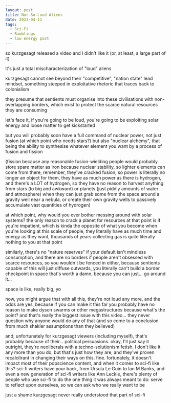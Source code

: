 ```yaml
---
layout: post
title: Not-So-Loud Aliens
date: 2023-04-11
tags:
  - Sci-Fi
  - Ramblings
  - low energy post
---
```


so kurzgesagt released a video and I didn't like it (or, at least, a large part of it)

it's just a total mischaracterization of "loud" aliens

kurzgesagt cannot see beyond their "competitive", "nation state" lead mindset, something steeped in exploitative rhetoric that traces back to colonialism

they presume that sentients must organise into these civilisations with non-overlapping borders, which exist to protect the scarce natural resources they are consuming

let's face it, if you're going to be loud, you're going to be exploiting solar energy and loose matter to get kickstarted

but you will probably soon have a full command of nuclear power, not just fusion (at which point who needs stars?) but also "nuclear alchemy", that being the ability to synthesise whatever element you want by a process of fusion and fission

(fission because any reasonable fusion-wielding people would probably store spare matter as iron because nuclear stability, so lighter elements can come from there, remember, they've cracked fusion, so power is literally no longer an object for them, they have as much power as there is hydrogen, and there's a LOT of hydrogen, so they have no reason to harvest anything from stars (to big and awkward) or planets (just piddly amounts of water and atmosphere) when they can just grab some from the space around a gravity well near a nebula, or create their own gravity wells to passively accumulate vast quantities of hydrogen)

at which point, why would you ever bother messing around with solar systems? the only reason to crack a planet for resources at that point is if you're impatient, which is kinda the opposite of what you become when you're looking at this scale of people, they literally have as much time and energy as they want, thousands of years collecting gas is quite literally nothing to you at that point

similarly, there's no "nature reserves" if your default isn't mindless consumption, and there are no borders if people aren't obsessed with scarce resources, so you wouldn't be fenced in either, because sentients capable of this will just diffuse outwards, you literally can't build a border checkpoint in space that's worth a damn, because you can just... go around it...

space is like, really big, yo

now, you might argue that with all this, they're not loud any more, and the odds are yes, because if you can make it this far you probably have no reason to make dyson swarms or other megastructures because what's the point? and that's really the biggest issue with this video... they never question why anyone would do any of that (and so come to a conclusion from much shakier assumptions than they believed)

and, unfortunately for kurzgesagt viewers (including myself), that's probably because of their... political persuasions. okay, I'll just say it outright, they're neoliberals with a techno-solutionism fetish. I don't like it any more than you do, but that's just how they are, and they've proven recalcitrant in changing their ways on this. fine. fortunately, it doesn't impact most of their popscience content, and when it comes to sci-fi like this? sci-fi writers have your back, from Ursula Le Guin to Ian M Banks, and even a new generation of sci-fi writers like Ann Leckie, there's plenty of people who use sci-fi to do the one thing it was always meant to do: serve to reflect upon ourselves, so we can ask who we really want to be

just a shame kurzgesagt never really understood that part of sci-fi
